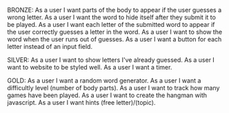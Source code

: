 BRONZE:
As a user I want parts of the body to appear if the user guesses a wrong letter.
As a user I want the word to hide itself after they submit it to be played.
As a user I want each letter of the submitted word to appear if the user correctly guesses a letter in the word.
As a user I want to show the word when the user runs out of guesses.
As a user I want a button for each letter instead of an input field.

SILVER:
As a user I want to show letters I've already guessed.
As a user I want to website to be styled well.
As a user I want a timer.

GOLD:
As a user I want a random word generator.
As a user I want a difficultly level (number of body parts).
As a user I want to track how many games have been played.
As a user I want to create the hangman with javascript.
As a user I want hints (free letter)/(topic).
